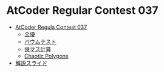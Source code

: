 AtCoder Regular Contest 037
===========================

- [AtCoder Regula Contest 037](http://arc037.contest.atcoder.jp/)
    - [全優](http://arc037.contest.atcoder.jp/tasks/arc037_1)
    - [バウムテスト](http://arc037.contest.atcoder.jp/tasks/arc037_2)
    - [億マス計算](http://arc037.contest.atcoder.jp/tasks/arc037_3)
    - [Chaotic Polygons](http://arc037.contest.atcoder.jp/tasks/arc037_4)
- [解説スライド](http://www.slideshare.net/chokudai/arc037)
